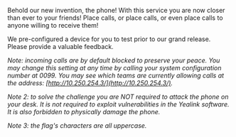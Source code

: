 Behold our new invention, the phone!
With this service you are now closer than ever to your friends!
Place calls, or place calls, or even place calls to anyone willing to receive them!

We pre-configured a device for you to test prior to our grand release. Please provide a valuable feedback.

_Note: incoming calls are by default blocked to preserve your peace. You may change this setting at any time by calling your system configuration number at 0099. You may see which teams are currently allowing calls at the address: [http://10.250.254.3/](http://10.250.254.3/)._

_Note 2: to solve the challenge you are NOT required to attack the phone on your desk. It is not required to exploit vulnerabilities in the Yealink software. It is also forbidden to physically damage the phone._

_Note 3: the flag's characters are all uppercase._